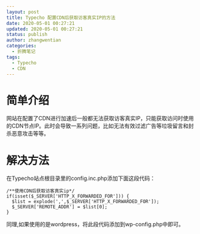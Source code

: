 ```yaml
---
layout: post
title: Typecho 配置CDN后获取访客真实IP的方法
date: 2020-05-01 00:27:21
updated: 2020-05-01 00:27:21
status: publish
author: zhangwentian
categories: 
  - 折腾笔记
tags: 
  - Typecho
  - CDN
---
```



**简单介绍**
========

网站在配置了CDN进行加速后一般都无法获取访客真实IP，只能获取访问时使用的CDN节点IP。此时会导致一系列问题，比如无法有效过滤广告等垃圾留言和封杀恶意攻击等等。

**解决方法**
========

在Typecho站点根目录里的config.inc.php添加下面这段代码：

```
/**使用CDN后获取访客真实ip*/
if(isset($_SERVER['HTTP_X_FORWARDED_FOR'])) {
  $list = explode(',',$_SERVER['HTTP_X_FORWARDED_FOR']);
  $_SERVER['REMOTE_ADDR'] = $list[0];
}

```

同理,如果使用的是wordpress，将此段代码添加到wp-config.php中即可。